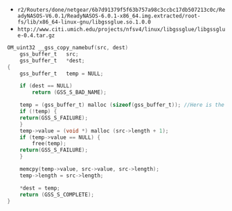 * `r2/Routers/done/netgear/6b7d91379f5f63b757a98c3ccbc17db507213c0c/ReadyNASOS-V6.0.1/ReadyNASOS-6.0.1-x86_64.img.extracted/root-fs/lib/x86_64-linux-gnu/libgssglue.so.1.0.0`
* `http://www.citi.umich.edu/projects/nfsv4/linux/libgssglue/libgssglue-0.4.tar.gz`
```c
OM_uint32 __gss_copy_namebuf(src, dest)
    gss_buffer_t   src;
    gss_buffer_t   *dest;
{
    gss_buffer_t   temp = NULL;

    if (dest == NULL)
        return (GSS_S_BAD_NAME);

    temp = (gss_buffer_t) malloc (sizeof(gss_buffer_t)); //Here is the bug...
    if (!temp) {
    return(GSS_S_FAILURE);
    }
    temp->value = (void *) malloc (src->length + 1);
    if (temp->value == NULL) {
        free(temp);
    return(GSS_S_FAILURE);
    }

    memcpy(temp->value, src->value, src->length);
    temp->length = src->length;

    *dest = temp;
    return (GSS_S_COMPLETE);
}
```

